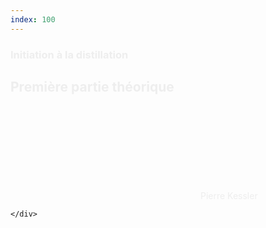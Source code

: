 ```yaml
---
index: 100
---
```

<section class="slide-bottom">  
    <span class="background" style="background-image:url('assets/images/theorie01.jpg')"></span>
    <!--.wrap = container (width: 90%) -->
    <div class="wrap">
    <div class="content-right" style="color:#eee">
        <h3 class="text-context">Initiation à la distillation</h3>
        <h1 class="text-data text-shadow">Première partie théorique</h1>
        <figcaption ><svg class="fa-camera"><use xlink:href="#fa-camera"></use></svg>&nbsp;Pierre Kessler</figcaption>
     </div>    
        
    </div>
   <!-- .end .wrap -->
</section>
